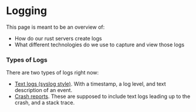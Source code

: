 # Logging

This page is meant to be an overview of:

* How do our rust servers create logs
* What different technologies do we use to capture and view those logs

### Types of Logs

There are two types of logs right now:

* [Text logs (syslog style)](./text-logs.md). With a timestamp, a log level, and text description of an event.
* [Crash reports](./crash-reports.md). These are supposed to include text logs leading up to the crash, and a stack
  trace.
